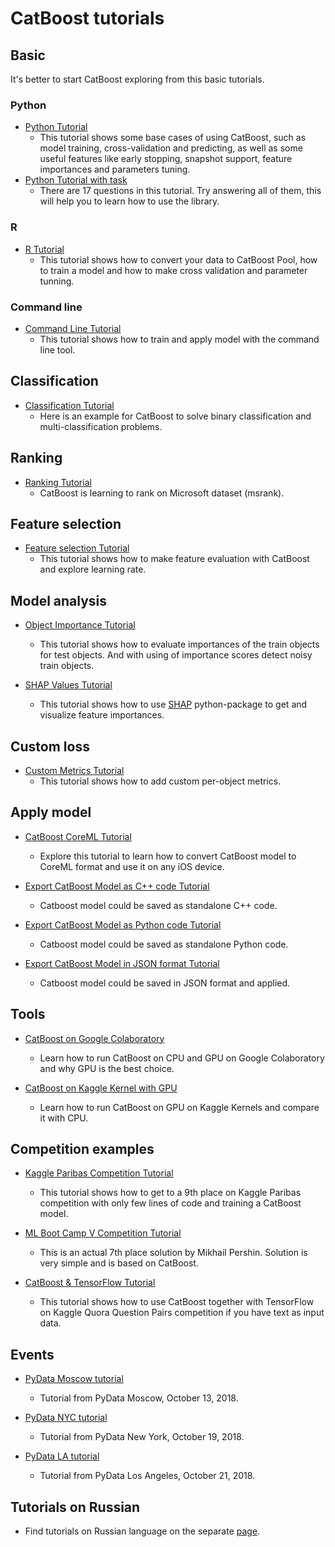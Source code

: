# CatBoost tutorials

## Basic

It's better to start CatBoost exploring from this basic tutorials.

### Python

* [Python Tutorial](python_tutorial.ipynb)
    * This tutorial shows some base cases of using CatBoost, such as model training, cross-validation and predicting, as well as some useful features like early stopping,  snapshot support, feature importances and parameters tuning.
* [Python Tutorial with task](python_tutorial_with_tasks.ipynb)
    * There are 17 questions in this tutorial. Try answering all of them, this will help you to learn how to use the library.

### R

* [R Tutorial](r_tutorial.ipynb)
    * This tutorial shows how to convert your data to CatBoost Pool, how to train a model and how to make cross validation and parameter tunning.

### Command line

* [Command Line Tutorial](cmdline_tutorial.md)
    * This tutorial shows how to train and apply model with the command line tool.

## Classification

* [Classification Tutorial](classification/classification_tutorial.ipynb)
    * Here is an example for CatBoost to solve binary classification and multi-classification problems.

## Ranking
* [Ranking Tutorial](ranking/ranking_tutorial.ipynb)
    * CatBoost is learning to rank on Microsoft dataset (msrank).

## Feature selection
* [Feature selection Tutorial](feature_selection/eval_tutorial.ipynb)
    * This tutorial shows how to make feature evaluation with CatBoost and explore learning rate.

## Model analysis

* [Object Importance Tutorial](model_analysis/object_importance_tutorial.ipynb)
    * This tutorial shows how to evaluate importances of the train objects for test objects. And with using of importance scores detect noisy train objects.

* [SHAP Values Tutorial](model_analysis/shap_values_tutorial.ipynb)
    * This tutorial shows how to use [SHAP](https://github.com/slundberg/shap) python-package to get and visualize feature importances.

## Custom loss

* [Custom Metrics Tutorial](custom_loss/custom_metric_tutorial.md)
    * This tutorial shows how to add custom per-object metrics.

## Apply model

* [CatBoost CoreML Tutorial](apply_model/coreml_export_tutorial.ipynb)
    * Explore this tutorial to learn how to convert CatBoost model to CoreML format and use it on any iOS device.

* [Export CatBoost Model as C++ code Tutorial](apply_model/model_export_as_cpp_code_tutorial.md)
    * Catboost model could be saved as standalone C++ code.

* [Export CatBoost Model as Python code Tutorial](apply_model/model_export_as_python_code_tutorial.md)
    * Catboost model could be saved as standalone Python code.

* [Export CatBoost Model in JSON format Tutorial](apply_model/model_export_as_json_tutorial.ipynb)
    * Catboost model could be saved in JSON format and applied.

## Tools

* [CatBoost on Google Colaboratory](tools/google_colaboratory_cpu_vs_gpu_tutorial.ipynb)
    * Learn how to run CatBoost on CPU and GPU on Google Colaboratory and why GPU is the best choice.

* [CatBoost on Kaggle Kernel with GPU](tools/kaggle_kernel_gpu_tutorial.ipynb)
    * Learn how to run CatBoost on GPU on Kaggle Kernels and compare it with CPU.

## Competition examples

* [Kaggle Paribas Competition Tutorial](competition_examples/kaggle_paribas.ipynb)
    * This tutorial shows how to get to a 9th place on Kaggle Paribas competition with only few lines of code and training a CatBoost model.

* [ML Boot Camp V Competition Tutorial](competition_examples/mlbootcamp_v_tutorial.ipynb)
    * This is an actual 7th place solution by Mikhail Pershin. Solution is very simple and is based on CatBoost.

* [CatBoost & TensorFlow Tutorial](competition_examples/quora_w2v.ipynb)
    * This tutorial shows how to use CatBoost together with TensorFlow on Kaggle Quora Question Pairs competition if you have text as input data.

## Events

* [PyData Moscow tutorial](events/pydata_moscow_oct_13_2018.ipynb)
    * Tutorial from PyData Moscow, October 13, 2018.

* [PyData NYC tutorial](events/pydata_nyc_oct_19_2018.ipynb)
    * Tutorial from PyData New York, October 19, 2018.

* [PyData LA tutorial](events/pydata_la_oct_21_2018.ipynb)
    * Tutorial from PyData Los Angeles, October 21, 2018.

## Tutorials on Russian

* Find tutorials on Russian language on the separate [page](ru/README.md).

